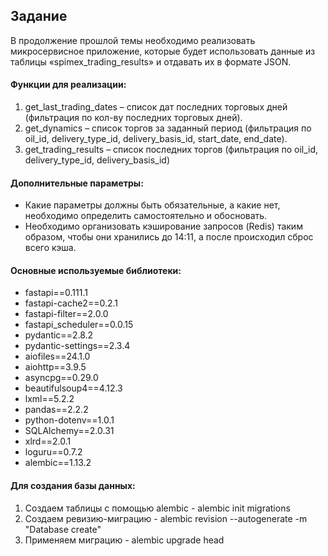 ## Задание 
В продолжение прошлой темы необходимо реализовать микросервисное приложение, которые будет использовать данные из таблицы «spimex_trading_results» и отдавать их в формате JSON.

#### Функции для реализации: 
1. get_last_trading_dates – список дат последних торговых дней (фильтрация по кол-ву последних торговых дней).
2. get_dynamics – список торгов за заданный период (фильтрация по oil_id, delivery_type_id, delivery_basis_id, start_date, end_date).
3. get_trading_results – список последних торгов (фильтрация по oil_id, delivery_type_id, delivery_basis_id)
#### Дополнительные параметры:
* Какие параметры должны быть обязательные, а какие нет, необходимо определить самостоятельно и обосновать.
* Необходимо организовать кэширование запросов (Redis) таким образом, чтобы они хранились до 14:11, а после происходил сброс всего кэша.

#### Основные используемые библиотеки:
- fastapi==0.111.1
- fastapi-cache2==0.2.1
- fastapi-filter==2.0.0
- fastapi_scheduler==0.0.15
- pydantic==2.8.2
- pydantic-settings==2.3.4
- aiofiles==24.1.0
- aiohttp==3.9.5
- asyncpg==0.29.0
- beautifulsoup4==4.12.3
- lxml==5.2.2
- pandas==2.2.2
- python-dotenv==1.0.1
- SQLAlchemy==2.0.31
- xlrd==2.0.1
- loguru==0.7.2
- alembic==1.13.2

#### Для создания базы данных:
1. Создаем таблицы с помощью alembic - alembic init migrations
2. Создаем ревизию-миграцию - alembic revision --autogenerate -m "Database create"
3. Применяем миграцию - alembic upgrade head
